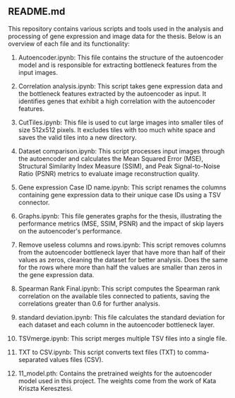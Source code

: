 ## README.md

This repository contains various scripts and tools used in the analysis and processing of gene expression and image data for the thesis. Below is an overview of each file and its functionality:

1. Autoencoder.ipynb:
   This file contains the structure of the autoencoder model and is responsible for extracting bottleneck features from the input images.

2. Correlation analysis.ipynb:
   This script takes gene expression data and the bottleneck features extracted by the autoencoder as input. It identifies genes that exhibit a high correlation with the autoencoder features.

3. CutTiles.ipynb:
   This file is used to cut large images into smaller tiles of size 512x512 pixels. It excludes tiles with too much white space and saves the valid tiles into a new directory.

4. Dataset comparison.ipynb:
   This script processes input images through the autoencoder and calculates the Mean Squared Error (MSE), Structural Similarity Index Measure (SSIM), and Peak Signal-to-Noise Ratio (PSNR) metrics to evaluate image reconstruction quality.

5. Gene expression Case ID name.ipynb:
   This script renames the columns containing gene expression data to their unique case IDs using a TSV connector.

6. Graphs.ipynb:
   This file generates graphs for the thesis, illustrating the performance metrics (MSE, SSIM, PSNR) and the impact of skip layers on the autoencoder's performance.

7. Remove useless columns and rows.ipynb:
   This script removes columns from the autoencoder bottleneck layer that have more than half of their values as zeros, cleaning the dataset for better analysis.
   Does the same for the rows where more than half the values are smaller than zeros in the gene expression data.

8. Spearman Rank Final.ipynb:
   This script computes the Spearman rank correlation on the available tiles connected to patients, saving the correlations greater than 0.6 for further analysis.

9. standard deviation.ipynb:
   This file calculates the standard deviation for each dataset and each column in the autoencoder bottleneck layer.

10. TSVmerge.ipynb:
    This script merges multiple TSV files into a single file.

11. TXT to CSV.ipynb:
    This script converts text files (TXT) to comma-separated values files (CSV).

12. 11_model.pth:
    Contains the pretrained weights for the autoencoder model used in this project.
    The weights come from the work of Kata Kriszta Keresztesi.
    